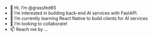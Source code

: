 - 👋 Hi, I’m @grassfed65
- 👀 I’m interested in building back-end AI services with FastAPI.
- 🌱 I’m currently learning React Native to build clients for AI services
- 💞️ I’m looking to collaborate!
- 📫 Reach me by ...

<!---
grassfed65/grassfed65 is a ✨ special ✨ repository because its `README.md` (this file) appears on your GitHub profile.
You can click the Preview link to take a look at your changes.
--->

